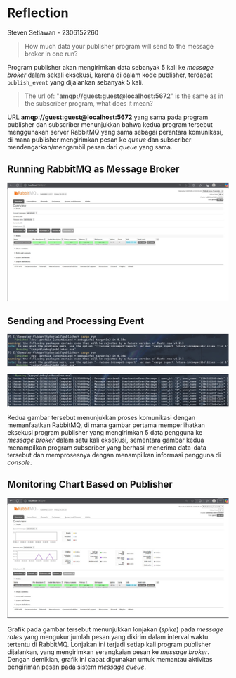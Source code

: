 # Reflection
Steven Setiawan - 2306152260

> How much data your publisher program will send to the message broker in one run?

Program publisher akan mengirimkan data sebanyak 5 kali ke _message broker_ dalam sekali eksekusi, karena di dalam kode publisher, terdapat `publish_event` yang dijalankan sebanyak 5 kali.

> The url of: "**amqp://guest:guest@localhost:5672**" is the same as in the subscriber program, what does it mean?

URL **amqp://guest:guest@localhost:5672** yang sama pada program publisher dan subscriber menunjukkan bahwa kedua program tersebut menggunakan server RabbitMQ yang sama sebagai perantara komunikasi, di mana publisher mengirimkan pesan ke _queue_ dan subscriber mendengarkan/mengambil pesan dari _queue_ yang sama.

## Running RabbitMQ as Message Broker

![/running-RabbitMQ](./images/running-RabbitMQ.jpg)

## Sending and Processing Event

![/run-publisher](./images/run-publisher.jpg)

![/run-subscriber](./images/run-subscriber.jpg)

Kedua gambar tersebut menunjukkan proses komunikasi dengan memanfaatkan RabbitMQ, di mana gambar pertama memperlihatkan eksekusi program publisher yang mengirimkan 5 data pengguna ke _message broker_ dalam satu kali eksekusi, sementara gambar kedua menampilkan program subscriber yang berhasil menerima data-data tersebut dan memprosesnya dengan menampilkan informasi pengguna di _console_.

## Monitoring Chart Based on Publisher

![/spike-RabbitMQ](./images/spike-RabbitMQ.jpg)

Grafik pada gambar tersebut menunjukkan lonjakan (_spike_) pada _message rates_ yang mengukur jumlah pesan yang dikirim dalam interval waktu tertentu di RabbitMQ. Lonjakan ini terjadi setiap kali program publisher dijalankan, yang mengirimkan serangkaian pesan ke _message broker_. Dengan demikian, grafik ini dapat digunakan untuk memantau aktivitas pengiriman pesan pada sistem _message queue_.